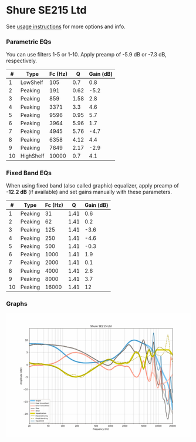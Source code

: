 # Shure SE215 Ltd
See [usage instructions](https://github.com/jaakkopasanen/AutoEq#usage) for more options and info.

### Parametric EQs
You can use filters 1-5 or 1-10. Apply preamp of -5.9 dB or -7.3 dB, respectively.

|   # | Type      |   Fc (Hz) |    Q |   Gain (dB) |
|-----|-----------|-----------|------|-------------|
|   1 | LowShelf  |       105 | 0.7  |         0.8 |
|   2 | Peaking   |       191 | 0.62 |        -5.2 |
|   3 | Peaking   |       859 | 1.58 |         2.8 |
|   4 | Peaking   |      3371 | 3.3  |         4.6 |
|   5 | Peaking   |      9596 | 0.95 |         5.7 |
|   6 | Peaking   |      3964 | 5.96 |         1.7 |
|   7 | Peaking   |      4945 | 5.76 |        -4.7 |
|   8 | Peaking   |      6358 | 4.12 |         4.4 |
|   9 | Peaking   |      7849 | 2.17 |        -2.9 |
|  10 | HighShelf |     10000 | 0.7  |         4.1 |

### Fixed Band EQs
When using fixed band (also called graphic) equalizer, apply preamp of **-12.2 dB** (if available) and set gains manually with these parameters.

|   # | Type    |   Fc (Hz) |    Q |   Gain (dB) |
|-----|---------|-----------|------|-------------|
|   1 | Peaking |        31 | 1.41 |         0.6 |
|   2 | Peaking |        62 | 1.41 |         0.2 |
|   3 | Peaking |       125 | 1.41 |        -3.6 |
|   4 | Peaking |       250 | 1.41 |        -4.6 |
|   5 | Peaking |       500 | 1.41 |        -0.3 |
|   6 | Peaking |      1000 | 1.41 |         1.9 |
|   7 | Peaking |      2000 | 1.41 |         0.1 |
|   8 | Peaking |      4000 | 1.41 |         2.6 |
|   9 | Peaking |      8000 | 1.41 |         3.7 |
|  10 | Peaking |     16000 | 1.41 |        12   |

### Graphs
![](./Shure%20SE215%20Ltd.png)
